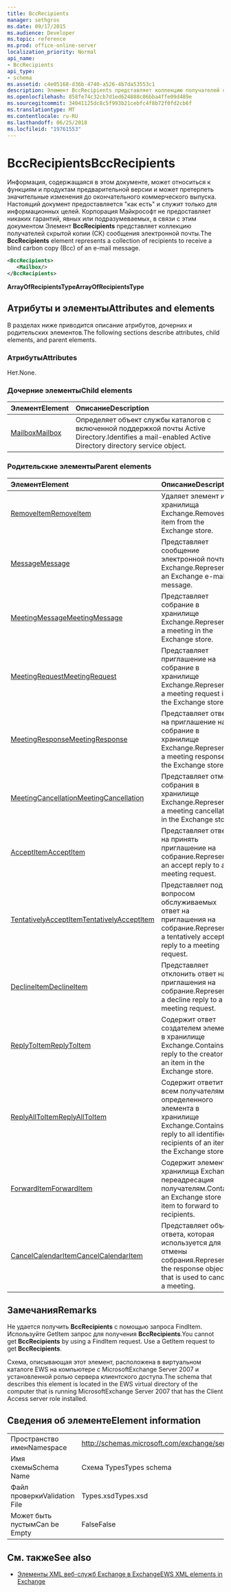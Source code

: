 ```yaml
---
title: BccRecipients
manager: sethgros
ms.date: 09/17/2015
ms.audience: Developer
ms.topic: reference
ms.prod: office-online-server
localization_priority: Normal
api_name:
- BccRecipients
api_type:
- schema
ms.assetid: c4e05168-d36b-4740-a526-4b7da53553c1
description: Элемент BccRecipients представляет коллекцию получателей скрытой копии (СК) сообщения электронной почты.
ms.openlocfilehash: 858fe74c32cb7d1ed624888c06bba4ffe09d489e
ms.sourcegitcommit: 34041125dc8c5f993b21cebfc4f8b72f0fd2cb6f
ms.translationtype: MT
ms.contentlocale: ru-RU
ms.lasthandoff: 06/25/2018
ms.locfileid: "19761553"
---
```

# <a name="bccrecipients"></a><span data-ttu-id="fde2d-103">BccRecipients</span><span class="sxs-lookup"><span data-stu-id="fde2d-103">BccRecipients</span></span>

<span data-ttu-id="fde2d-104">Информация, содержащаяся в этом документе, может относиться к функциям и продуктам предварительной версии и может претерпеть значительные изменения до окончательного коммерческого выпуска. Настоящий документ предоставляется "как есть" и служит только для информационных целей. Корпорация Майкрософт не предоставляет никаких гарантий, явных или подразумеваемых, в связи с этим документом Элемент **BccRecipients** представляет коллекцию получателей скрытой копии (СК) сообщения электронной почты.</span><span class="sxs-lookup"><span data-stu-id="fde2d-104">The **BccRecipients** element represents a collection of recipients to receive a blind carbon copy (Bcc) of an e-mail message.</span></span> 
  
```xml
<BccRecipients>
   <Mailbox/>
</BccRecipients>
```

 <span data-ttu-id="fde2d-105">**ArrayOfRecipientsType**</span><span class="sxs-lookup"><span data-stu-id="fde2d-105">**ArrayOfRecipientsType**</span></span>
## <a name="attributes-and-elements"></a><span data-ttu-id="fde2d-106">Атрибуты и элементы</span><span class="sxs-lookup"><span data-stu-id="fde2d-106">Attributes and elements</span></span>

<span data-ttu-id="fde2d-107">В разделах ниже приводится описание атрибутов, дочерних и родительских элементов.</span><span class="sxs-lookup"><span data-stu-id="fde2d-107">The following sections describe attributes, child elements, and parent elements.</span></span>
  
### <a name="attributes"></a><span data-ttu-id="fde2d-108">Атрибуты</span><span class="sxs-lookup"><span data-stu-id="fde2d-108">Attributes</span></span>

<span data-ttu-id="fde2d-109">Нет.</span><span class="sxs-lookup"><span data-stu-id="fde2d-109">None.</span></span>
  
### <a name="child-elements"></a><span data-ttu-id="fde2d-110">Дочерние элементы</span><span class="sxs-lookup"><span data-stu-id="fde2d-110">Child elements</span></span>

|<span data-ttu-id="fde2d-111">**Элемент**</span><span class="sxs-lookup"><span data-stu-id="fde2d-111">**Element**</span></span>|<span data-ttu-id="fde2d-112">**Описание**</span><span class="sxs-lookup"><span data-stu-id="fde2d-112">**Description**</span></span>|
|:-----|:-----|
|[<span data-ttu-id="fde2d-113">Mailbox</span><span class="sxs-lookup"><span data-stu-id="fde2d-113">Mailbox</span></span>](mailbox.md) <br/> |<span data-ttu-id="fde2d-114">Определяет объект службы каталогов с включенной поддержкой почты Active Directory.</span><span class="sxs-lookup"><span data-stu-id="fde2d-114">Identifies a mail-enabled Active Directory directory service object.</span></span>  <br/> |
   
### <a name="parent-elements"></a><span data-ttu-id="fde2d-115">Родительские элементы</span><span class="sxs-lookup"><span data-stu-id="fde2d-115">Parent elements</span></span>

|<span data-ttu-id="fde2d-116">**Элемент**</span><span class="sxs-lookup"><span data-stu-id="fde2d-116">**Element**</span></span>|<span data-ttu-id="fde2d-117">**Описание**</span><span class="sxs-lookup"><span data-stu-id="fde2d-117">**Description**</span></span>|
|:-----|:-----|
|[<span data-ttu-id="fde2d-118">RemoveItem</span><span class="sxs-lookup"><span data-stu-id="fde2d-118">RemoveItem</span></span>](removeitem.md) <br/> |<span data-ttu-id="fde2d-119">Удаляет элемент из хранилища Exchange.</span><span class="sxs-lookup"><span data-stu-id="fde2d-119">Removes an item from the Exchange store.</span></span>  <br/> |
|[<span data-ttu-id="fde2d-120">Message</span><span class="sxs-lookup"><span data-stu-id="fde2d-120">Message</span></span>](message-ex15websvcsotherref.md) <br/> |<span data-ttu-id="fde2d-121">Представляет сообщение электронной почты Exchange.</span><span class="sxs-lookup"><span data-stu-id="fde2d-121">Represents an Exchange e-mail message.</span></span>  <br/> |
|[<span data-ttu-id="fde2d-122">MeetingMessage</span><span class="sxs-lookup"><span data-stu-id="fde2d-122">MeetingMessage</span></span>](meetingmessage.md) <br/> |<span data-ttu-id="fde2d-123">Представляет собрание в хранилище Exchange.</span><span class="sxs-lookup"><span data-stu-id="fde2d-123">Represents a meeting in the Exchange store.</span></span>  <br/> |
|[<span data-ttu-id="fde2d-124">MeetingRequest</span><span class="sxs-lookup"><span data-stu-id="fde2d-124">MeetingRequest</span></span>](meetingrequest.md) <br/> |<span data-ttu-id="fde2d-125">Представляет приглашение на собрание в хранилище Exchange.</span><span class="sxs-lookup"><span data-stu-id="fde2d-125">Represents a meeting request in the Exchange store.</span></span>  <br/> |
|[<span data-ttu-id="fde2d-126">MeetingResponse</span><span class="sxs-lookup"><span data-stu-id="fde2d-126">MeetingResponse</span></span>](meetingresponse.md) <br/> |<span data-ttu-id="fde2d-127">Представляет ответ на приглашение на собрание в хранилище Exchange.</span><span class="sxs-lookup"><span data-stu-id="fde2d-127">Represents a meeting response in the Exchange store.</span></span>  <br/> |
|[<span data-ttu-id="fde2d-128">MeetingCancellation</span><span class="sxs-lookup"><span data-stu-id="fde2d-128">MeetingCancellation</span></span>](meetingcancellation.md) <br/> |<span data-ttu-id="fde2d-129">Представляет отмену собрания в хранилище Exchange.</span><span class="sxs-lookup"><span data-stu-id="fde2d-129">Represents a meeting cancellation in the Exchange store.</span></span>  <br/> |
|[<span data-ttu-id="fde2d-130">AcceptItem</span><span class="sxs-lookup"><span data-stu-id="fde2d-130">AcceptItem</span></span>](acceptitem.md) <br/> |<span data-ttu-id="fde2d-131">Представляет ответ на принять приглашение на собрание.</span><span class="sxs-lookup"><span data-stu-id="fde2d-131">Represents an accept reply to a meeting request.</span></span>  <br/> |
|[<span data-ttu-id="fde2d-132">TentativelyAcceptItem</span><span class="sxs-lookup"><span data-stu-id="fde2d-132">TentativelyAcceptItem</span></span>](tentativelyacceptitem.md) <br/> |<span data-ttu-id="fde2d-133">Представляет под вопросом обслуживаемых ответ на приглашения на собрание.</span><span class="sxs-lookup"><span data-stu-id="fde2d-133">Represents a tentatively accepted reply to a meeting request.</span></span>  <br/> |
|[<span data-ttu-id="fde2d-134">DeclineItem</span><span class="sxs-lookup"><span data-stu-id="fde2d-134">DeclineItem</span></span>](declineitem.md) <br/> |<span data-ttu-id="fde2d-135">Представляет отклонить ответ на приглашения на собрание.</span><span class="sxs-lookup"><span data-stu-id="fde2d-135">Represents a decline reply to a meeting request.</span></span>  <br/> |
|[<span data-ttu-id="fde2d-136">ReplyToItem</span><span class="sxs-lookup"><span data-stu-id="fde2d-136">ReplyToItem</span></span>](replytoitem.md) <br/> |<span data-ttu-id="fde2d-137">Содержит ответ создателем элемента в хранилище Exchange.</span><span class="sxs-lookup"><span data-stu-id="fde2d-137">Contains a reply to the creator of an item in the Exchange store.</span></span>  <br/> |
|[<span data-ttu-id="fde2d-138">ReplyAllToItem</span><span class="sxs-lookup"><span data-stu-id="fde2d-138">ReplyAllToItem</span></span>](replyalltoitem.md) <br/> |<span data-ttu-id="fde2d-139">Содержит ответить всем получателям определенного элемента в хранилище Exchange.</span><span class="sxs-lookup"><span data-stu-id="fde2d-139">Contains a reply to all identified recipients of an item in the Exchange store.</span></span>  <br/> |
|[<span data-ttu-id="fde2d-140">ForwardItem</span><span class="sxs-lookup"><span data-stu-id="fde2d-140">ForwardItem</span></span>](forwarditem.md) <br/> |<span data-ttu-id="fde2d-141">Содержит элемент хранилища Exchange переадресация получателям.</span><span class="sxs-lookup"><span data-stu-id="fde2d-141">Contains an Exchange store item to forward to recipients.</span></span>  <br/> |
|[<span data-ttu-id="fde2d-142">CancelCalendarItem</span><span class="sxs-lookup"><span data-stu-id="fde2d-142">CancelCalendarItem</span></span>](cancelcalendaritem.md) <br/> |<span data-ttu-id="fde2d-143">Представляет объект ответа, которая используется для отмены собрания.</span><span class="sxs-lookup"><span data-stu-id="fde2d-143">Represents the response object that is used to cancel a meeting.</span></span>  <br/> |
   
## <a name="remarks"></a><span data-ttu-id="fde2d-144">Замечания</span><span class="sxs-lookup"><span data-stu-id="fde2d-144">Remarks</span></span>

<span data-ttu-id="fde2d-p101">Не удается получить **BccRecipients** с помощью запроса FindItem. Используйте GetItem запрос для получения **BccRecipients**.</span><span class="sxs-lookup"><span data-stu-id="fde2d-p101">You cannot get **BccRecipients** by using a FindItem request. Use a GetItem request to get **BccRecipients**.</span></span>
  
<span data-ttu-id="fde2d-147">Схема, описывающая этот элемент, расположена в виртуальном каталоге EWS на компьютере с MicrosoftExchange Server 2007 и установленной ролью сервера клиентского доступа.</span><span class="sxs-lookup"><span data-stu-id="fde2d-147">The schema that describes this element is located in the EWS virtual directory of the computer that is running MicrosoftExchange Server 2007 that has the Client Access server role installed.</span></span>
  
## <a name="element-information"></a><span data-ttu-id="fde2d-148">Сведения об элементе</span><span class="sxs-lookup"><span data-stu-id="fde2d-148">Element information</span></span>

|||
|:-----|:-----|
|<span data-ttu-id="fde2d-149">Пространство имен</span><span class="sxs-lookup"><span data-stu-id="fde2d-149">Namespace</span></span>  <br/> |http://schemas.microsoft.com/exchange/services/2006/types  <br/> |
|<span data-ttu-id="fde2d-150">Имя схемы</span><span class="sxs-lookup"><span data-stu-id="fde2d-150">Schema Name</span></span>  <br/> |<span data-ttu-id="fde2d-151">Схема Types</span><span class="sxs-lookup"><span data-stu-id="fde2d-151">Types schema</span></span>  <br/> |
|<span data-ttu-id="fde2d-152">Файл проверки</span><span class="sxs-lookup"><span data-stu-id="fde2d-152">Validation File</span></span>  <br/> |<span data-ttu-id="fde2d-153">Types.xsd</span><span class="sxs-lookup"><span data-stu-id="fde2d-153">Types.xsd</span></span>  <br/> |
|<span data-ttu-id="fde2d-154">Может быть пустым</span><span class="sxs-lookup"><span data-stu-id="fde2d-154">Can be Empty</span></span>  <br/> |<span data-ttu-id="fde2d-155">False</span><span class="sxs-lookup"><span data-stu-id="fde2d-155">False</span></span>  <br/> |
   
## <a name="see-also"></a><span data-ttu-id="fde2d-156">См. также</span><span class="sxs-lookup"><span data-stu-id="fde2d-156">See also</span></span>



- [<span data-ttu-id="fde2d-157">Элементы XML веб-служб Exchange в Exchange</span><span class="sxs-lookup"><span data-stu-id="fde2d-157">EWS XML elements in Exchange</span></span>](ews-xml-elements-in-exchange.md)


